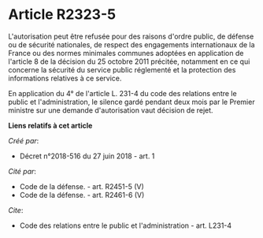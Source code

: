 # Article R2323-5

L'autorisation peut être refusée pour des raisons d'ordre public, de défense ou de sécurité nationales, de respect des
engagements internationaux de la France ou des normes minimales communes adoptées en application de l'article 8 de la
décision du 25 octobre 2011 précitée, notamment en ce qui concerne la sécurité du service public réglementé et la protection
des informations relatives à ce service.

En application du 4° de l'article L. 231-4 du code des relations entre le public et l'administration, le silence gardé
pendant deux mois par le Premier ministre sur une demande d'autorisation vaut décision de rejet.

**Liens relatifs à cet article**

_Créé par_:

  - Décret n°2018-516 du 27 juin 2018 - art. 1

_Cité par_:

  - Code de la défense. - art. R2451-5 (V)
  - Code de la défense. - art. R2461-6 (V)

_Cite_:

  - Code des relations entre le public et l'administration - art. L231-4
